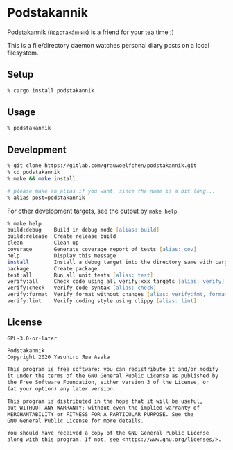 # Podstakannik

Podstakannik (`Подстака́нник`) is a friend for your tea time ;)

This is a file/directory daemon watches personal diary posts on a local
filesystem.


## Setup

```zsh
% cargo install podstakannik
```

## Usage

```zsh
% podstakannik
```

## Development

```zsh
% git clone https://gitlab.com/grauwoelfchen/podstakannik.git
% cd podstakannik
% make && make install

# please make an alias if you want, since the name is a bit long...
% alias post=podstakannik
```

For other development targets, see the output by ``make help``.

```zsh
% make help
build:debug    Build in debug mode [alias: build]
build:release  Create release build
clean          Clean up
coverage       Generate coverage report of tests [alias: cov]
help           Display this message
install        Install a debug target into the directory same with cargo
package        Create package
test:all       Run all unit tests [alias: test]
verify:all     Check code using all verify:xxx targets [alias: verify]
verify:check   Verify code syntax [alias: check]
verify:format  Verify format without changes [alias: verify:fmt, format, fmt]
verify:lint    Verify coding style using clippy [alias: lint]
```

## License

`GPL-3.0-or-later`

```txt
Podstakannik
Copyright 2020 Yasuhiro Яша Asaka

This program is free software: you can redistribute it and/or modify
it under the terms of the GNU General Public License as published by
the Free Software Foundation, either version 3 of the License, or
(at your option) any later version.

This program is distributed in the hope that it will be useful,
but WITHOUT ANY WARRANTY; without even the implied warranty of
MERCHANTABILITY or FITNESS FOR A PARTICULAR PURPOSE. See the
GNU General Public License for more details.

You should have received a copy of the GNU General Public License
along with this program. If not, see <https://www.gnu.org/licenses/>.
```
